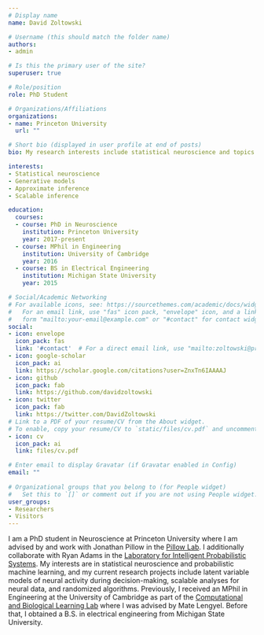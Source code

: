 ```yaml
---
# Display name
name: David Zoltowski

# Username (this should match the folder name)
authors:
- admin

# Is this the primary user of the site?
superuser: true

# Role/position
role: PhD Student

# Organizations/Affiliations
organizations:
- name: Princeton University
  url: ""

# Short bio (displayed in user profile at end of posts)
bio: My research interests include statistical neuroscience and topics in Bayesian machine learning. 

interests:
- Statistical neuroscience
- Generative models
- Approximate inference
- Scalable inference

education:
  courses:
  - course: PhD in Neuroscience
    institution: Princeton University
    year: 2017-present
  - course: MPhil in Engineering
    institution: University of Cambridge
    year: 2016
  - course: BS in Electrical Engineering
    institution: Michigan State University
    year: 2015

# Social/Academic Networking
# For available icons, see: https://sourcethemes.com/academic/docs/widgets/#icons
#   For an email link, use "fas" icon pack, "envelope" icon, and a link in the
#   form "mailto:your-email@example.com" or "#contact" for contact widget.
social:
- icon: envelope
  icon_pack: fas
  link: '#contact'  # For a direct email link, use "mailto:zoltowski@princeton.edu".
- icon: google-scholar
  icon_pack: ai
  link: https://scholar.google.com/citations?user=ZnxTn6IAAAAJ
- icon: github
  icon_pack: fab
  link: https://github.com/davidzoltowski
- icon: twitter
  icon_pack: fab
  link: https://twitter.com/DavidZoltowski
# Link to a PDF of your resume/CV from the About widget.
# To enable, copy your resume/CV to `static/files/cv.pdf` and uncomment the lines below.  
- icon: cv
  icon_pack: ai
  link: files/cv.pdf

# Enter email to display Gravatar (if Gravatar enabled in Config)
email: ""
  
# Organizational groups that you belong to (for People widget)
#   Set this to `[]` or comment out if you are not using People widget.  
user_groups:
- Researchers
- Visitors
---
```


I am a PhD student in Neuroscience at Princeton University where I am advised by and work with Jonathan Pillow in the [Pillow Lab](https://pillowlab.princeton.edu/). I additionally collaborate with Ryan Adams in the [Laboratory for Intelligent Probabilistic Systems](http://lips.cs.princeton.edu/). My interests are in statistical neuroscience and probabilistic machine learning, and my current research projects include latent variable models of neural activity during decision-making, scalable analyses for neural data, and randomized algorithms. Previously, I received an MPhil in Engineering at the University of Cambridge as part of the [Computational and Biological Learning Lab](http://learning.eng.cam.ac.uk/Public/) where I was advised by Mate Lengyel. Before that, I obtained a B.S. in electrical engineering from Michigan State University.
